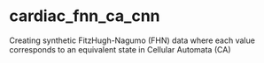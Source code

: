 # cardiac_fnn_ca_cnn
Creating synthetic FitzHugh-Nagumo (FHN) data where each value corresponds to an equivalent state in Cellular Automata (CA)
